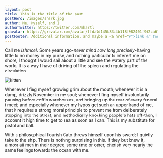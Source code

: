 ```yaml
---
layout: post
title: This is the title of the post
postHero: /images/shark.jpg
author: Me, Myself, and I
authorTwitter: https://twitter.com/mhartl
gravatar: https://gravatar.com/avatar/ffda7d145b83c4b118f982401f962ca6?s=150
postFooter: Additional information, and maybe a <a href="#">link or two</a>
---
```


Call me *Ishmael*. Some years ago-*never mind how long precisely*-having little to no money in my purse, and nothing particular to interest me on shore, I thought I would sail about a little and see the watery part of the world. It is a way I have of driving off the spleen and regulating the circulation.

<img class="pull-left" src="https://placekitten.com/g/400/200" alt="kitten">

Whenever I fing myself growing grim about the mouth; whenever it is a damp, drizzly November in my soul; whenever I fing myself involuntarily pausing before coffin warehouses, and bringing up the rear of every funeral i meet; and especially whenever my hypos get such an upper hand of me, that it requires a strong moral principle to prevent me from deliberately stepping into the street, and methodically knocking people's hats off-then, I account it high time to get to sea as soon as I can. This is my substitute for pistol and ball. 

With a philosophical flourish Cato throws himself upon his sword; I quietly take to the ship. There is nothing surprising in this. If they but knew it, almost all men in their degree, some time or other, cherish very nearly the same feelings towards the ocean with me.